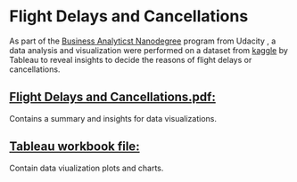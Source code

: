 # Flight Delays and Cancellations

As part of the [Business Analyticst Nanodegree](https://www.udacity.com/course/business-analytics-nanodegree--nd098) program from Udacity , a data analysis and visualization were performed on a dataset from [kaggle](https://www.kaggle.com/datasets/usdot/flight-delays) by  Tableau to reveal insights to decide the reasons of flight delays or cancellations.


## [Flight Delays and Cancellations.pdf:](https://github.com/RawanAlsaedi/Flight-Delays-and-Cancellations/blob/main/Flight%20Delays%20and%20Cancellations.pdf)
Contains a summary and insights for data visualizations.


## [Tableau workbook file:](https://github.com/RawanAlsaedi/Flight-Delays-and-Cancellations/blob/main/Flight%20Delays%20and%20Cancellations.twbx)
Contain data viualization plots and charts.

